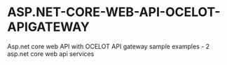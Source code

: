 # ASP.NET-CORE-WEB-API-OCELOT-APIGATEWAY
Asp.net core web API with OCELOT API gateway sample examples - 2 asp.net core web api services
